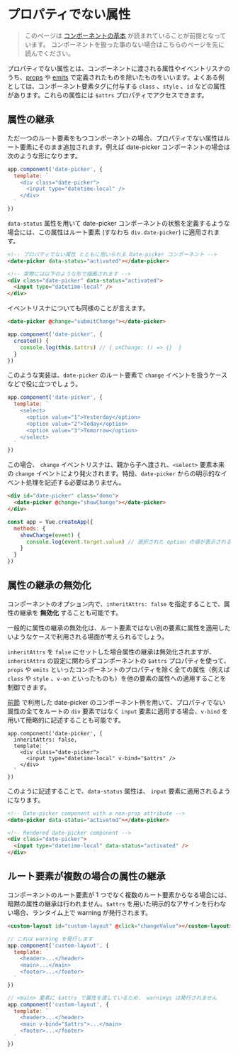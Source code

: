 # プロパティでない属性

> このページは [コンポーネントの基本](component-basics.md) が読まれていることが前提となっています。 コンポーネントを扱った事のない場合はこちらのページを先に読んでください。

プロパティでない属性とは、コンポーネントに渡される属性やイベントリスナのうち、[props](component-props.html) や [emits](component-custom-events.html#カスタムイベントの定義) で定義されたものを除いたものをいいます。よくある例としては、コンポーネント要素タグに付与する `class` 、`style` 、`id` などの属性があります。これらの属性には `$attrs` プロパティでアクセスできます。

## 属性の継承

ただ一つのルート要素をもつコンポーネントの場合、プロパティでない属性はルート要素にそのまま追加されます。例えば date-picker コンポーネントの場合は次のような形になります。

```js
app.component('date-picker', {
  template: `
    <div class="date-picker">
      <input type="datetime-local" />
    </div>
  `
})
```

`data-status` 属性を用いて date-picker コンポーネントの状態を定義するような場合には、この属性はルート要素 (すなわち `div.date-picker`) に適用されます。

```html
<!-- プロパティでない属性 とともに用いられる Date-picker コンポーネント -->
<date-picker data-status="activated"></date-picker>

<!-- 実際には以下のような形で描画されます -->
<div class="date-picker" data-status="activated">
  <input type="datetime-local" />
</div>
```

イベントリスナについても同様のことが言えます。

```html
<date-picker @change="submitChange"></date-picker>
```

```js
app.component('date-picker', {
  created() {
    console.log(this.$attrs) // { onChange: () => {}  }
  }
})
```

このような実装は、`date-picker` のルート要素で `change` イベントを扱うケースなどで役に立つでしょう。

```js
app.component('date-picker', {
  template: `
    <select>
      <option value="1">Yesterday</option>
      <option value="2">Today</option>
      <option value="3">Tomorrow</option>
    </select>
  `
})
```

この場合、 `change` イベントリスナは、親から子へ渡され、`<select>` 要素本来の `change` イベントにより発火されます。特段、`date-picker` からの明示的なイベント処理を記述する必要はありません。

```html
<div id="date-picker" class="demo">
  <date-picker @change="showChange"></date-picker>
</div>
```

```js
const app = Vue.createApp({
  methods: {
    showChange(event) {
      console.log(event.target.value) // 選択された option の値が表示される
    }
  }
})
```

## 属性の継承の無効化

コンポーネントのオプション内で、`inheritAttrs: false` を指定することで、属性の継承を **無効化** することも可能です。

一般的に属性の継承の無効化は、ルート要素ではない別の要素に属性を適用したいようなケースで利用される場面が考えられるでしょう。

`inheritAttrs` を `false` にセットした場合属性の継承は無効化されますが、`inheritAttrs` の設定に関わらずコンポーネントの `$attrs` プロパティを使って、`props` や `emits` といったコンポーネントのプロパティを除く全ての属性（例えば `class` や `style` 、`v-on` といったものも）を他の要素の属性への適用することを制御できます。

[前節](#属性の継承) で利用した date-picker のコンポーネント例を用いて、プロパティでない属性の全てをルートの `div` 要素ではなく `input` 要素に適用する場合、`v-bind` を用いて簡略的に記述することも可能です。

```js{5}
app.component('date-picker', {
  inheritAttrs: false,
  template: `
    <div class="date-picker">
      <input type="datetime-local" v-bind="$attrs" />
    </div>
  `
})
```

このように記述することで、`data-status` 属性は、 `input` 要素に適用されるようになります。

```html
<!-- Date-picker component with a non-prop attribute -->
<date-picker data-status="activated"></date-picker>

<!-- Rendered date-picker component -->
<div class="date-picker">
  <input type="datetime-local" data-status="activated" />
</div>
```

## ルート要素が複数の場合の属性の継承

コンポーネントのルート要素が 1 つでなく複数のルート要素からなる場合には、暗黙の属性の継承は行われません。`$attrs` を用いた明示的なアサインを行わない場合、ランタイム上で warning が発行されます。

```html
<custom-layout id="custom-layout" @click="changeValue"></custom-layout>
```

```js
// これは warning を発行します
app.component('custom-layout', {
  template: `
    <header>...</header>
    <main>...</main>
    <footer>...</footer>
  `
})

// <main> 要素に $attrs で属性を渡しているため、 warnings は発行されません
app.component('custom-layout', {
  template: `
    <header>...</header>
    <main v-bind="$attrs">...</main>
    <footer>...</footer>
  `
})
```
